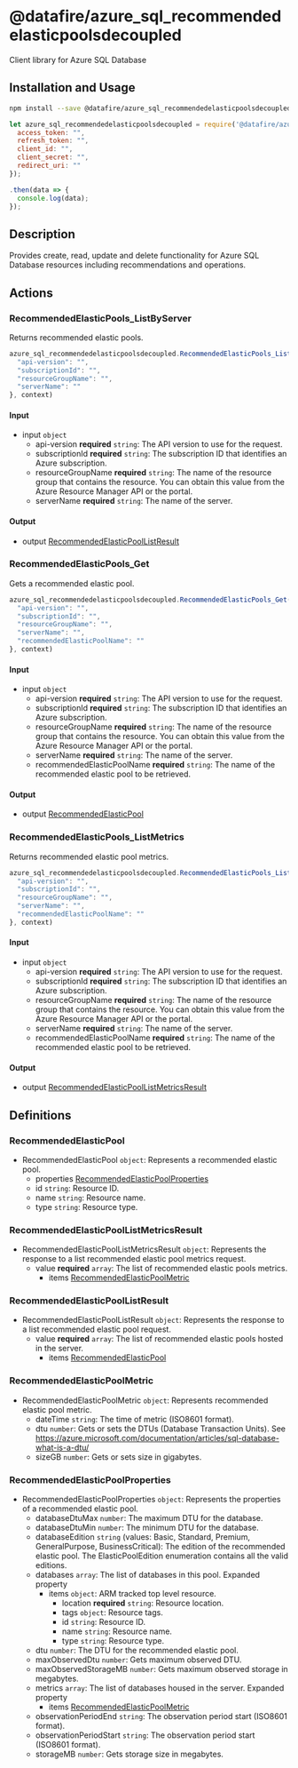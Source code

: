 # @datafire/azure_sql_recommendedelasticpoolsdecoupled

Client library for Azure SQL Database

## Installation and Usage
```bash
npm install --save @datafire/azure_sql_recommendedelasticpoolsdecoupled
```
```js
let azure_sql_recommendedelasticpoolsdecoupled = require('@datafire/azure_sql_recommendedelasticpoolsdecoupled').create({
  access_token: "",
  refresh_token: "",
  client_id: "",
  client_secret: "",
  redirect_uri: ""
});

.then(data => {
  console.log(data);
});
```

## Description

Provides create, read, update and delete functionality for Azure SQL Database resources including recommendations and operations.

## Actions

### RecommendedElasticPools_ListByServer
Returns recommended elastic pools.


```js
azure_sql_recommendedelasticpoolsdecoupled.RecommendedElasticPools_ListByServer({
  "api-version": "",
  "subscriptionId": "",
  "resourceGroupName": "",
  "serverName": ""
}, context)
```

#### Input
* input `object`
  * api-version **required** `string`: The API version to use for the request.
  * subscriptionId **required** `string`: The subscription ID that identifies an Azure subscription.
  * resourceGroupName **required** `string`: The name of the resource group that contains the resource. You can obtain this value from the Azure Resource Manager API or the portal.
  * serverName **required** `string`: The name of the server.

#### Output
* output [RecommendedElasticPoolListResult](#recommendedelasticpoollistresult)

### RecommendedElasticPools_Get
Gets a recommended elastic pool.


```js
azure_sql_recommendedelasticpoolsdecoupled.RecommendedElasticPools_Get({
  "api-version": "",
  "subscriptionId": "",
  "resourceGroupName": "",
  "serverName": "",
  "recommendedElasticPoolName": ""
}, context)
```

#### Input
* input `object`
  * api-version **required** `string`: The API version to use for the request.
  * subscriptionId **required** `string`: The subscription ID that identifies an Azure subscription.
  * resourceGroupName **required** `string`: The name of the resource group that contains the resource. You can obtain this value from the Azure Resource Manager API or the portal.
  * serverName **required** `string`: The name of the server.
  * recommendedElasticPoolName **required** `string`: The name of the recommended elastic pool to be retrieved.

#### Output
* output [RecommendedElasticPool](#recommendedelasticpool)

### RecommendedElasticPools_ListMetrics
Returns recommended elastic pool metrics.


```js
azure_sql_recommendedelasticpoolsdecoupled.RecommendedElasticPools_ListMetrics({
  "api-version": "",
  "subscriptionId": "",
  "resourceGroupName": "",
  "serverName": "",
  "recommendedElasticPoolName": ""
}, context)
```

#### Input
* input `object`
  * api-version **required** `string`: The API version to use for the request.
  * subscriptionId **required** `string`: The subscription ID that identifies an Azure subscription.
  * resourceGroupName **required** `string`: The name of the resource group that contains the resource. You can obtain this value from the Azure Resource Manager API or the portal.
  * serverName **required** `string`: The name of the server.
  * recommendedElasticPoolName **required** `string`: The name of the recommended elastic pool to be retrieved.

#### Output
* output [RecommendedElasticPoolListMetricsResult](#recommendedelasticpoollistmetricsresult)



## Definitions

### RecommendedElasticPool
* RecommendedElasticPool `object`: Represents a recommended elastic pool.
  * properties [RecommendedElasticPoolProperties](#recommendedelasticpoolproperties)
  * id `string`: Resource ID.
  * name `string`: Resource name.
  * type `string`: Resource type.

### RecommendedElasticPoolListMetricsResult
* RecommendedElasticPoolListMetricsResult `object`: Represents the response to a list recommended elastic pool metrics request.
  * value **required** `array`: The list of recommended elastic pools metrics.
    * items [RecommendedElasticPoolMetric](#recommendedelasticpoolmetric)

### RecommendedElasticPoolListResult
* RecommendedElasticPoolListResult `object`: Represents the response to a list recommended elastic pool request.
  * value **required** `array`: The list of recommended elastic pools hosted in the server.
    * items [RecommendedElasticPool](#recommendedelasticpool)

### RecommendedElasticPoolMetric
* RecommendedElasticPoolMetric `object`: Represents recommended elastic pool metric.
  * dateTime `string`: The time of metric (ISO8601 format).
  * dtu `number`: Gets or sets the DTUs (Database Transaction Units). See https://azure.microsoft.com/documentation/articles/sql-database-what-is-a-dtu/
  * sizeGB `number`: Gets or sets size in gigabytes.

### RecommendedElasticPoolProperties
* RecommendedElasticPoolProperties `object`: Represents the properties of a recommended elastic pool.
  * databaseDtuMax `number`: The maximum DTU for the database.
  * databaseDtuMin `number`: The minimum DTU for the database.
  * databaseEdition `string` (values: Basic, Standard, Premium, GeneralPurpose, BusinessCritical): The edition of the recommended elastic pool. The ElasticPoolEdition enumeration contains all the valid editions.
  * databases `array`: The list of databases in this pool. Expanded property
    * items `object`: ARM tracked top level resource.
      * location **required** `string`: Resource location.
      * tags `object`: Resource tags.
      * id `string`: Resource ID.
      * name `string`: Resource name.
      * type `string`: Resource type.
  * dtu `number`: The DTU for the recommended elastic pool.
  * maxObservedDtu `number`: Gets maximum observed DTU.
  * maxObservedStorageMB `number`: Gets maximum observed storage in megabytes.
  * metrics `array`: The list of databases housed in the server. Expanded property
    * items [RecommendedElasticPoolMetric](#recommendedelasticpoolmetric)
  * observationPeriodEnd `string`: The observation period start (ISO8601 format).
  * observationPeriodStart `string`: The observation period start (ISO8601 format).
  * storageMB `number`: Gets storage size in megabytes.


